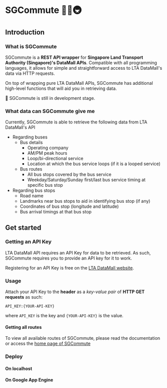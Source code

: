 # SGCommute 🚕🚌🚇

## Introduction

### What is SGCommute

SGCommute is a **REST API wrapper** for **Singapore Land Transport Authority (Singapore)'s DataMall APIs**. Compatible with all programming languages, it allows for simple and straightforward access to LTA DataMall's data via HTTP requests.

On top of wrapping pure LTA DataMall APIs, SGCommute has additional high-level functions that will aid you in retrieving data.

📣 SGCommute is still in development stage.

### What data can SGCommute give me

Currently, SGCommute is able to retrieve the following data from LTA DataMall's API

- Regarding buses
  - Bus details
    - Operating company
    - AM/PM peak hours
    - Loop/bi-directional service
    - Location at which the bus service loops (if it is a looped service)
  - Bus routes
    - All bus stops covered by the bus service
    - Weekday/Saturday/Sunday first/last bus service timing at specific bus stop
- Regarding bus stops
  - Road name
  - Landmarks near bus stops to aid in identifying bus stop (if any)
  - Coordinates of bus stop (longitude and latitude)
  - Bus arrival timings at that bus stop

## Get started

### Getting an API Key

LTA DataMall API requires an API Key for data to be retrieved. As such, SGCommute requires you to provide an API key for it to work.

Registering for an API Key is free on the [LTA DataMall website](https://www.mytransport.sg/content/mytransport/home/dataMall/request-for-api.html).

### Usage

Attach your API Key to the **header** as a *key-value pair* of **HTTP GET requests** as such:

`API_KEY:{YOUR-API-KEY}`

where `API_KEY` is the key and `{YOUR-API-KEY}` is the value.

#### Getting all routes

To view all available routes of SGCommute, please read the documentation or access the [home page of SGCommute](https://sgcommute-287703.appspot.com)

### Deploy

#### On localhost

#### On Google App Engine
